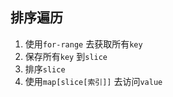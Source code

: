 ##  排序遍历
1. 使用`for-range` 去获取所有`key` 
2. 保存所有`key` 到`slice`  
3. 排序`slice`  
4. 使用`map[slice[索引]]` 去访问`value` 

